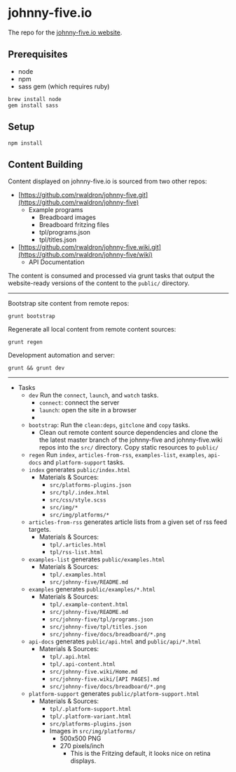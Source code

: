 # johnny-five.io

The repo for the [johnny-five.io website](http://johnny-five.io).

## Prerequisites

- node
- npm
- sass gem (which requires ruby)

```
brew install node
gem install sass
```

## Setup 

```
npm install
```

## Content Building

Content displayed on johnny-five.io is sourced from two other repos:

- [https://github.com/rwaldron/johnny-five.git](https://github.com/rwaldron/johnny-five)
    + Example programs
        * Breadboard images
        * Breadboard fritzing files
        * tpl/programs.json
        * tpl/titles.json
- [https://github.com/rwaldron/johnny-five.wiki.git](https://github.com/rwaldron/johnny-five/wiki)
    + API Documentation

The content is consumed and processed via grunt tasks that output the website-ready versions of the content to the `public/` directory. 

-------
Bootstrap site content from remote repos: 

```
grunt bootstrap
```

Regenerate all local content from remote content sources: 

```
grunt regen
```

Development automation and server: 

```
grunt && grunt dev
```
-------


- Tasks
    + `dev` Run the `connect`, `launch`, and `watch` tasks.
        * `connect`: connect the server
        * `launch`: open the site in a browser
        * 
    + `bootstrap`: Run the `clean:deps`, `gitclone` and `copy` tasks.
        * Clean out remote content source dependencies and clone the the latest master branch of the johnny-five and johnny-five.wiki repos into the `src/` directory. Copy static resources to `public/`
    + `regen` Run `index`, `articles-from-rss`, `examples-list`, `examples`, `api-docs` and `platform-support` tasks.
    + `index` generates `public/index.html`
        * Materials & Sources: 
            - `src/platforms-plugins.json`
            - `src/tpl/.index.html`
            - `src/css/style.scss`
            - `src/img/*`
            - `src/img/platforms/*`
    + `articles-from-rss` generates article lists from a given set of rss feed targets. 
        * Materials & Sources: 
            - `tpl/.articles.html`
            - `tpl/rss-list.html`
    + `examples-list` generates `public/examples.html`
        * Materials & Sources: 
            - `tpl/.examples.html`
            - `src/johnny-five/README.md`
    + `examples` generates `public/examples/*.html`
        * Materials & Sources: 
            - `tpl/.example-content.html`
            - `src/johnny-five/README.md`
            - `src/johnny-five/tpl/programs.json`
            - `src/johnny-five/tpl/titles.json`
            - `src/johnny-five/docs/breadboard/*.png`
    + `api-docs` generates `public/api.html` and `public/api/*.html`
        * Materials & Sources: 
            - `tpl/.api.html`
            - `tpl/.api-content.html`
            - `src/johnny-five.wiki/Home.md`
            - `src/johnny-five.wiki/[API PAGES].md`
            - `src/johnny-five/docs/breadboard/*.png`
    + `platform-support` generates `public/platform-support.html` 
        * Materials & Sources: 
            - `tpl/.platform-support.html`
            - `tpl/.platform-variant.html`
            - `src/platforms-plugins.json`
            - Images in `src/img/platforms/`
                + 500x500 PNG
                + 270 pixels/inch
                    * This is the Fritzing default, it looks nice on retina displays. 
                    







